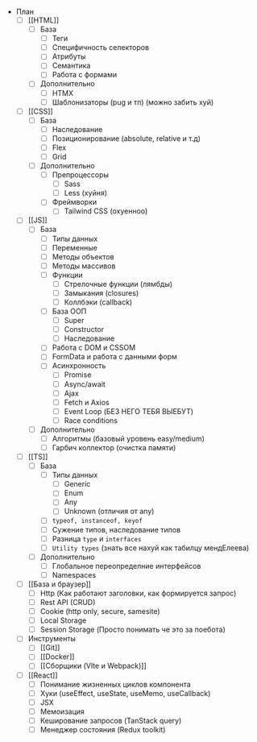 - План
	- [ ] [[HTML]] 
		 - [ ] База
			- [ ] Теги
			- [ ] Специфичность селекторов
			- [ ] Атрибуты
			- [ ] Семантика
			- [ ] Работа с формами
		- [ ] Дополнительно
			- [ ] HTMX
			- [ ] Шаблонизаторы (pug и тп) (можно забить хуй)
	- [ ] [[CSS]]
		- [ ] База
			- [ ] Наследование
			- [ ] Позиционирование (absolute, relative и т.д)
			- [ ] Flex
			- [ ] Grid
		- [ ] Дополнительно
			- [ ] Препроцессоры
				- [ ] Sass
				- [ ] Less (хуйня)
			- [ ] Фреймворки
				- [ ] Tailwind CSS (охуенноо)
	- [ ] [[JS]]
		- [ ] База
			- [ ] Типы данных
			- [ ] Переменные
			- [ ] Методы объектов
			- [ ] Методы массивов
			- [ ] Функции
				- [ ] Стрелочные функции (лямбды)
				- [ ] Замыкания (closures)
				- [ ] Коллбэки (callback)  
			- [ ] База ООП
				- [ ] Super
				- [ ] Constructor
				- [ ] Наследование
			- [ ] Работа с DOM и CSSOM
			- [ ] FormData и работа с данными форм
			- [ ] Асинхронность
				- [ ] Promise
				- [ ] Async/await
				- [ ] Ajax
				- [ ] Fetch и Axios
				- [ ] Event Loop (БЕЗ НЕГО ТЕБЯ ВЫЕБУТ)
				- [ ] Race conditions
		- [ ] Дополнительно
			- [ ]  Алгоритмы (базовый уровень easy/medium)
			- [ ] Гарбич коллектор (очистка памяти)
	- [ ] [[TS]]
		- [ ] База
			- [ ] Типы данных
				- [ ] Generic
				- [ ] Enum
				- [ ] Any
				- [ ] Unknown (отличия от any)
			- [ ] `typeof, instanceof, keyof`
			- [ ] Сужение типов, наследование типов
			- [ ] Разница `type` и `interfaces`
			- [ ] `Utility types` (знать все нахуй как табилцу мендEлеева)
		- [ ] Дополнительно
			- [ ] Глобальное переопределние интерфейсов
			- [ ] Namespaces
	- [ ] [[База и браузер]]
		 - [ ] Http (Как работают заголовки, как формируется запрос)
		 - [ ] Rest API (CRUD)
		 - [ ] Cookie (http only, secure, samesite)
		 - [ ] Local Storage
		 - [ ] Session Storage (Просто понимать че это за поебота)
	- [ ] Инструменты
		 - [ ] [[Git]]
		 - [ ] [[Docker]]
		 - [ ] [[Сборщики (VIte и Webpack)]]
	- [ ] [[React]]
		 - [ ] Понимание жизненных циклов компонента
		 - [ ] Хуки (useEffect, useState, useMemo, useCallback)
		 - [ ] JSX
		 - [ ] Мемоизация
		 - [ ] Кеширование запросов (TanStack query)
		 - [ ] Менеджер состояния (Redux toolkit)